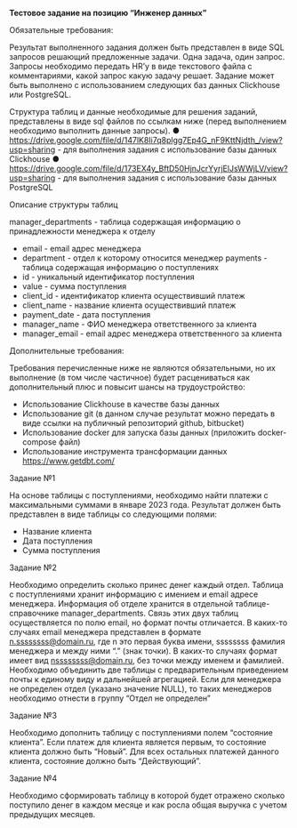 **Тестовое задание на позицию “Инженер данных”**

Обязательные требования: 

Результат выполненного задания должен быть представлен в виде SQL запросов решающий предложенные задачи. Одна задача, один запрос. Запросы необходимо передать HR’у в виде текстового файла с комментариями, какой запрос какую задачу решает. Задание может быть выполнено с использованием следующих баз данных Clickhouse или PostgreSQL.

Структура таблиц и данные необходимые для решения заданий, представлены в виде sql файлов по ссылкам ниже (перед выполнением необходимо выполнить данные запросы). 
●	https://drive.google.com/file/d/147lK8Ii7q8plgg7Ep4G_nF9KttNjdth_/view?usp=sharing - для выполнения задания с использование базы данных Clickhouse
●	https://drive.google.com/file/d/173EX4y_BftD50HjnJcrYyrjElJsWWjLV/view?usp=sharing - для выполнения задания с использование базы данных PostgreSQL

Описание структуры таблиц

manager_departments - таблица содержащая информацию о принадлежности менеджера к отделу
-	email - email адрес менеджера
-	department - отдел к которому относится менеджер
payments - таблица содержащая информацию о поступлениях 
-	id - уникальный идентификатор поступления
-	value - сумма поступления 
-	client_id - идентификатор клиента осуществивший платеж
-	client_name - название клиента осуществивший платеж
-	payment_date - дата поступления
-	manager_name - ФИО менеджера ответственного за клиента
-	manager_email - email адрес менеджера ответственного за клиента

Дополнительные требования: 

Требования перечисленные ниже не являются обязательными, но их выполнение (в том числе частичное) будет расцениваться как дополнительный плюс и повысит шансы на трудоустройство:
-	Использование Clickhouse в качестве базы данных
-	Использование git (в данном случае результат можно передать в виде ссылки на публичный репозиторий github, bitbucket)
-	Использование docker для запуска базы данных (приложить docker-compose файл)
-	Использование инструмента трансформации данных https://www.getdbt.com/


Задание №1

На основе таблицы с поступлениями, необходимо найти платежи с максимальными суммами в январе 2023 года. Результат должен быть представлен в виде таблицы со следующими полями:
-	Название клиента
-	Дата поступления
-	Сумма поступления


Задание №2

Необходимо определить сколько принес денег каждый отдел. Таблица с поступлениями хранит информацию с имением и email адресе менеджера. 
Информация об отделе хранится в отдельной таблице-справочнике manager_departments. 
Связь этих двух таблиц осуществляется по полю email, но формат почты отличается. 
В каких-то случаях email менеджера представлен в формате n.ssssssss@domain.ru, где n это первая буква имени, ssssssss фамилия менеджера и между ними “.” (знак точки). 
В каких-то случаях формат имеет вид nssssssss@domain.ru, без точки между именем и фамилией. 
Необходимо объединить две таблицы с предварительным приведением почты к единому виду и дальнейшей агрегацией. 
Если для менеджера не определен отдел (указано значение NULL), то таких менеджеров необходимо отнести в группу “Отдел не определен”


Задание №3

Необходимо дополнить таблицу с поступлениями полем “состояние клиента”. Если платеж для клиента является первым, то состояние клиента должно быть “Новый”. 
Для всех остальных платежей данного клиента, состояние должно быть “Действующий”.


Задание №4

Необходимо сформировать таблицу в которой будет отражено сколько поступило денег в каждом месяце и как росла общая выручка с учетом предыдущих месяцев.


